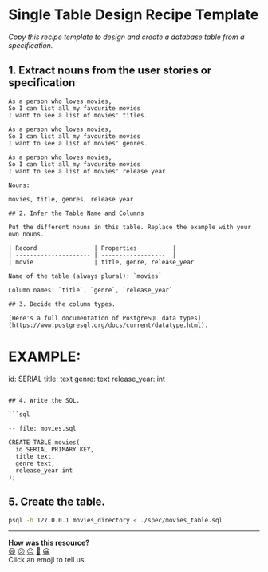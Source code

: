 # Single Table Design Recipe Template

_Copy this recipe template to design and create a database table from a specification._

## 1. Extract nouns from the user stories or specification

```
As a person who loves movies,
So I can list all my favourite movies
I want to see a list of movies' titles.

As a person who loves movies,
So I can list all my favourite movies
I want to see a list of movies' genres.

As a person who loves movies,
So I can list all my favourite movies
I want to see a list of movies' release year.
```

```
Nouns:

movies, title, genres, release year

## 2. Infer the Table Name and Columns

Put the different nouns in this table. Replace the example with your own nouns.

| Record                | Properties          |
| --------------------- | ------------------  |
| movie                 | title, genre, release_year

Name of the table (always plural): `movies` 

Column names: `title`, `genre`, `release_year`

## 3. Decide the column types.

[Here's a full documentation of PostgreSQL data types](https://www.postgresql.org/docs/current/datatype.html).

```
# EXAMPLE:

id: SERIAL
title: text
genre: text
release_year: int
```

## 4. Write the SQL.

```sql

-- file: movies.sql

CREATE TABLE movies(
  id SERIAL PRIMARY KEY,
  title text,
  genre text,
  release_year int
);
```

## 5. Create the table.

```bash
psql -h 127.0.0.1 movies_directory < ./spec/movies_table.sql
```

<!-- BEGIN GENERATED SECTION DO NOT EDIT -->

---

**How was this resource?**  
[😫](https://airtable.com/shrUJ3t7KLMqVRFKR?prefill_Repository=makersacademy%2Fdatabases&prefill_File=resources%2Fsingle_table_design_recipe_template.md&prefill_Sentiment=😫) [😕](https://airtable.com/shrUJ3t7KLMqVRFKR?prefill_Repository=makersacademy%2Fdatabases&prefill_File=resources%2Fsingle_table_design_recipe_template.md&prefill_Sentiment=😕) [😐](https://airtable.com/shrUJ3t7KLMqVRFKR?prefill_Repository=makersacademy%2Fdatabases&prefill_File=resources%2Fsingle_table_design_recipe_template.md&prefill_Sentiment=😐) [🙂](https://airtable.com/shrUJ3t7KLMqVRFKR?prefill_Repository=makersacademy%2Fdatabases&prefill_File=resources%2Fsingle_table_design_recipe_template.md&prefill_Sentiment=🙂) [😀](https://airtable.com/shrUJ3t7KLMqVRFKR?prefill_Repository=makersacademy%2Fdatabases&prefill_File=resources%2Fsingle_table_design_recipe_template.md&prefill_Sentiment=😀)  
Click an emoji to tell us.

<!-- END GENERATED SECTION DO NOT EDIT -->